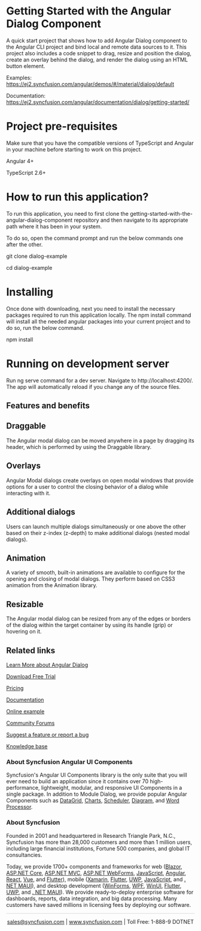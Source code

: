 # Getting Started with the Angular Dialog Component  

A quick start project that shows how to add Angular Dialog component to the Angular CLI project and bind local and remote data sources to it. This project also includes a code snippet to drag, resize and position the dialog, create an overlay behind the dialog, and render the dialog using an HTML button element.

Examples: https://ej2.syncfusion.com/angular/demos/#/material/dialog/default 

Documentation: https://ej2.syncfusion.com/angular/documentation/dialog/getting-started/

# Project pre-requisites

Make sure that you have the compatible versions of TypeScript and Angular in your machine before starting to work on this project.

Angular 4+

TypeScript 2.6+

# How to run this application?

To run this application, you need to first clone the getting-started-with-the-angular-dialog-component repository and then navigate to its appropriate path where it has been in your system.

To do so, open the command prompt and run the below commands one after the other.

git clone dialog-example

cd dialog-example

# Installing

Once done with downloading, next you need to install the necessary packages required to run this application locally. The npm install command will install all the needed angular packages into your current project and to do so, run the below command.

npm install

# Running on development server

Run ng serve command for a dev server. Navigate to http://localhost:4200/. The app will automatically reload if you change any of the source files.

## Features and benefits 
## Draggable

The Angular modal dialog can be moved anywhere in a page by dragging its header, which is performed by using the Draggable library.

## Overlays

Angular Modal dialogs create overlays on open modal windows that provide options for a user to control the closing behavior of a dialog while interacting with it.

## Additional dialogs

Users can launch multiple dialogs simultaneously or one above the other based on their z-index (z-depth) to make additional dialogs (nested modal dialogs).

## Animation

A variety of smooth, built-in animations are available to configure for the opening and closing of modal dialogs. They perform based on CSS3 animation from the Animation library.

## Resizable

The Angular modal dialog can be resized from any of the edges or borders of the dialog within the target container by using its handle (grip) or hovering on it.

## Related links

[Learn More about Angular Dialog](https://www.syncfusion.com/angular-components/angular-modal-dialog?utm_source=github&utm_medium=listing&utm_campaign=angular-modal-dialog-github-samples)

[Download Free Trial](https://www.syncfusion.com/downloads/angular?utm_source=github&utm_medium=listing&utm_campaign=angular-modal-dialog-github-samples)

[Pricing](https://www.syncfusion.com/sales/products/angular?utm_source=github&utm_medium=listing&utm_campaign=angular-module-dialog-github-samples)

[Documentation](https://ej2.syncfusion.com/angular/documentation/dialog/getting-started/?utm_source=github&utm_medium=listing&utm_campaign=angular-module-dialog-github-samples)

[Online example](https://ej2.syncfusion.com/demos/#/material/dialog/default.html?utm_source=github&utm_medium=listing&utm_campaign=angular-angular-dialog-github-samples)

[Community Forums](https://www.syncfusion.com/forums/angular-components?utm_source=github&utm_medium=listing&utm_campaign=angular-model-dialog-github-samples)

[Suggest a feature or report a bug](https://www.syncfusion.com/feedback/angular?utm_source=github&utm_medium=listing&utm_campaign=angular-model-dialog-github-samples)

[Knowledge base](https://www.syncfusion.com/kb/angular-components?utm_source=github&utm_medium=listing&utm_campaign=angular-model-dilog-github-samples)



### About Syncfusion Angular UI Components

Syncfusion's Angular UI Components library is the only suite that you will ever need to build an application since it contains over 70 high-performance, lightweight, modular, and responsive UI Components in a single package. In addition to Module Dialog, we provide popular Angular Components such as [DataGrid](https://www.syncfusion.com/angular-ui-components/angular-grid?utm_source=github&utm_medium=listing&utm_campaign=model-dialog-github-samples), [Charts](https://www.syncfusion.com/angular-ui-components/angular-charts?utm_source=github&utm_medium=listing&utm_campaign=angular-model-dialog-github-samples), [Scheduler](https://www.syncfusion.com/angular-ui-components/angular-scheduler?utm_source=github&utm_medium=listing&utm_campaign=angular-model-dialog-github-samples), [Diagram](https://www.syncfusion.com/angular-ui-components/angular-diagram?utm_source=github&utm_medium=listing&utm_campaign=angular-model-dialog-github-samples), and [Word Processor](https://www.syncfusion.com/angular-ui-components/angular-word-processor?utm_source=github&utm_medium=listing&utm_campaign=angular-model-dialog-github-samples).


### About Syncfusion

Founded in 2001 and headquartered in Research Triangle Park, N.C., Syncfusion has more than 28,000 customers and more than 1 million users, including large financial institutions, Fortune 500 companies, and global IT consultancies.

Today, we provide 1700+ components and frameworks for web ([Blazor](https://www.syncfusion.com/blazor-components?utm_source=github&utm_medium=listing&utm_campaign=angular-model-dialog-github-samples), [ASP.NET Core](https://www.syncfusion.com/aspnet-core-ui-controls?utm_source=github&utm_medium=listing&utm_campaign=angular-model-dialog-github-samples), [ASP.NET MVC](https://www.syncfusion.com/aspnet-mvc-ui-controls?utm_source=github&utm_medium=listing&utm_campaign=angular-model-dialog-github-samples), [ASP.NET WebForms](https://www.syncfusion.com/jquery/aspnet-webforms-ui-controls?utm_source=github&utm_medium=listing&utm_campaign=angular-model-dialog-github-samples), [JavaScript](https://www.syncfusion.com/javascript-ui-controls?utm_source=github&utm_medium=listing&utm_campaign=angular-model-dialog-github-samples), [Angular](https://www.syncfusion.com/angular-ui-components?utm_source=github&utm_medium=listing&utm_campaign=angular-model-dialog-github-samples), [React](https://www.syncfusion.com/react-ui-components?utm_source=github&utm_medium=listing&utm_campaign=angular-model-dialog-github-samples), [Vue](https://www.syncfusion.com/vue-ui-components?utm_source=github&utm_medium=listing&utm_campaign=angular-model-dialog-github-samples), and [Flutter](https://www.syncfusion.com/flutter-widgets?utm_source=github&utm_medium=listing&utm_campaign=angular-model-dialog-github-samples)), mobile ([Xamarin](https://www.syncfusion.com/xamarin-ui-controls?utm_source=github&utm_medium=listing&utm_campaign=angular-model-dialog-github-samples), [Flutter](https://www.syncfusion.com/flutter-widgets?utm_source=github&utm_medium=listing&utm_campaign=angular-model-dialog-github-samples), [UWP](https://www.syncfusion.com/uwp-ui-controls?utm_source=github&utm_medium=listing&utm_campaign=angular-model-dialog-github-samples), [JavaScript](https://www.syncfusion.com/javascript-ui-controls?utm_source=github&utm_medium=listing&utm_campaign=angular-model-dialog-github-samples), and [. NET MAUI](https://www.syncfusion.com/maui-controls?utm_source=github&utm_medium=listing&utm_campaign=angular-model-dialog-github-samples)), and desktop development ([WinForms](https://www.syncfusion.com/winforms-ui-controls?utm_source=github&utm_medium=listing&utm_campaign=angular-model-dialog-github-samples), [WPF](https://www.syncfusion.com/wpf-controls?utm_source=github&utm_medium=listing&utm_campaign=angular-model-dialog-github-samples), [WinUI](https://www.syncfusion.com/winui-controls?utm_source=github&utm_medium=listing&utm_campaign=angular-model-dialog-github-samples), [Flutter](https://www.syncfusion.com/flutter-widgets?utm_source=github&utm_medium=listing&utm_campaign=angular-model-dialog-github-samples), [UWP](https://www.syncfusion.com/uwp-ui-controls?utm_source=github&utm_medium=listing&utm_campaign=angular-model-dialog-github-samples), and [. NET MAUI](https://www.syncfusion.com/maui-controls?utm_source=github&utm_medium=listing&utm_campaign=angular-model-dialog-github-samples)). We provide ready-to-deploy enterprise software for dashboards, reports, data integration, and big data processing. Many customers have saved millions in licensing fees by deploying our software.

<hr style="height:0.3px;border:none;color:lightgrey;background-color:lightgrey;" />

<p align="center">
<a href="mailto:sales@syncfusion.com?Subject=Syncfusion Angular Model Dialog - GitHub" target="_top">sales@syncfusion.com</a> | <a href="https://www.syncfusion.com?utm_source=github&utm_medium=listing&utm_campaign=angular-model-dialog-github-samples)">www.syncfusion.com</a> | Toll Free: 1-888-9 DOTNET <br>
</p>





